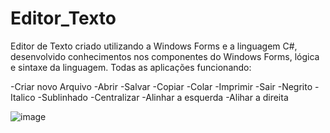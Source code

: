 # Editor_Texto

Editor de Texto criado utilizando a Windows Forms e a linguagem C#, desenvolvido conhecimentos nos componentes do Windows Forms, lógica e sintaxe da linguagem. Todas as aplicações funcionando:

-Criar novo Arquivo
-Abrir
-Salvar
-Copiar
-Colar
-Imprimir
-Sair
-Negrito
-Italico
-Sublinhado
-Centralizar
-Alinhar a esquerda
-Alihar a direita

![image](https://user-images.githubusercontent.com/77514117/117212317-92a4aa80-add0-11eb-85d1-b710e8d4c87d.png)
